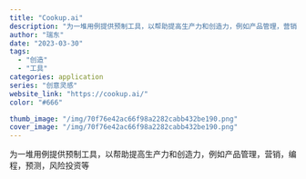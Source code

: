 ```yaml
---
title: "Cookup.ai"
description: "为一堆用例提供预制工具，以帮助提高生产力和创造力，例如产品管理，营销，编程，预测，风险投资等"
author: "瑞东"
date: "2023-03-30"
tags:
  - "创造"
  - "工具"
categories: application
series: "创意灵感"
website_link: "https://cookup.ai/"
color: "#666"

thumb_image: "/img/70f76e42ac66f98a2282cabb432be190.png"
cover_image: "/img/70f76e42ac66f98a2282cabb432be190.png"
---
```


为一堆用例提供预制工具，以帮助提高生产力和创造力，例如产品管理，营销，编程，预测，风险投资等